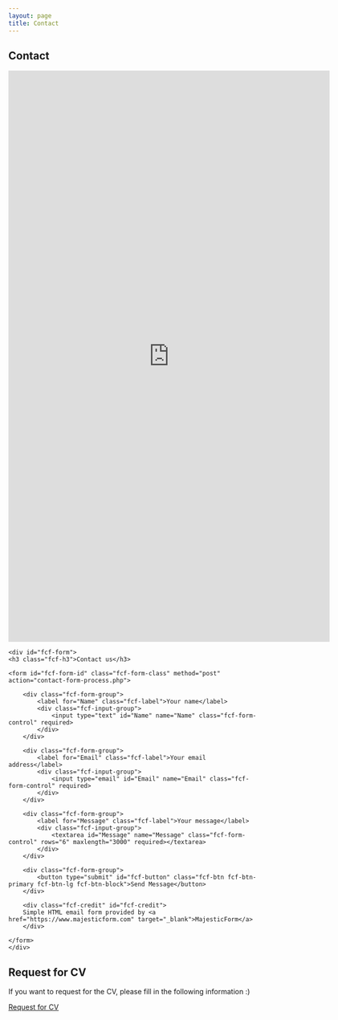 ```yaml
---
layout: page
title: Contact
---
```


## Contact

<iframe src="https://docs.google.com/forms/d/e/1FAIpQLSdeRUnLz-9jgb_kTeXQfUsyF6Eum3DLJTeTAoJ17-Q8kFFFyw/viewform?embedded=true" width="640" height="1138" frameborder="0" marginheight="0" marginwidth="0">Loading…</iframe>

<head>
    <meta charset="utf-8">
    <meta name="viewport" content="width=device-width, initial-scale=1, shrink-to-fit=no">
    <title>contact form</title>
</head>

<body>

<link href="contact-form.css" rel="stylesheet">

<div class="fcf-body">

    <div id="fcf-form">
    <h3 class="fcf-h3">Contact us</h3>

    <form id="fcf-form-id" class="fcf-form-class" method="post" action="contact-form-process.php">
        
        <div class="fcf-form-group">
            <label for="Name" class="fcf-label">Your name</label>
            <div class="fcf-input-group">
                <input type="text" id="Name" name="Name" class="fcf-form-control" required>
            </div>
        </div>

        <div class="fcf-form-group">
            <label for="Email" class="fcf-label">Your email address</label>
            <div class="fcf-input-group">
                <input type="email" id="Email" name="Email" class="fcf-form-control" required>
            </div>
        </div>

        <div class="fcf-form-group">
            <label for="Message" class="fcf-label">Your message</label>
            <div class="fcf-input-group">
                <textarea id="Message" name="Message" class="fcf-form-control" rows="6" maxlength="3000" required></textarea>
            </div>
        </div>

        <div class="fcf-form-group">
            <button type="submit" id="fcf-button" class="fcf-btn fcf-btn-primary fcf-btn-lg fcf-btn-block">Send Message</button>
        </div>

        <div class="fcf-credit" id="fcf-credit">
        Simple HTML email form provided by <a href="https://www.majesticform.com" target="_blank">MajesticForm</a>
        </div>

    </form>
    </div>

</div>

</body>


## Request for CV
If you want to request for the CV, please fill in the following information :)

[Request for CV](https://forms.gle/cse6duWUHgy8KSGr7)

